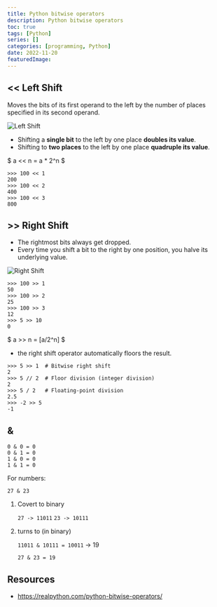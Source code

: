 ```yaml
---
title: Python bitwise operators
description: Python bitwise operators
toc: true
tags: [Python]
series: []
categories: [programming, Python]
date: 2022-11-20
featuredImage:
---
```


## << Left Shift

Moves the bits of its first operand to the left by the number of places specified in its second operand.

![Left Shift](https://files.realpython.com/media/lshift.e06f1509d89f.gif)

- Shifting a **single bit** to the left by one place **doubles its value**.
- Shifting to **two places** to the left by one place **quadruple its value**.

$
a << n = a * 2^n
$

```
>>> 100 << 1
200
>>> 100 << 2
400
>>> 100 << 3
800
```

## >> Right Shift

- The rightmost bits always get dropped.
- Every time you shift a bit to the right by one position, you halve its underlying value.

![Right Shift](https://files.realpython.com/media/rshift.9d585c1c838e.gif)

```
>>> 100 >> 1
50
>>> 100 >> 2
25
>>> 100 >> 3
12
>>> 5 >> 10
0
```

$
a >> n = [a/2^n]
$

- the right shift operator automatically floors the result.

```
>>> 5 >> 1  # Bitwise right shift
2
>>> 5 // 2  # Floor division (integer division)
2
>>> 5 / 2   # Floating-point division
2.5
>>> -2 >> 5
-1
```

## &

```
0 & 0 = 0
0 & 1 = 0
1 & 0 = 0
1 & 1 = 0
```

For numbers:

`27 & 23`

1. Covert to binary


    `27 -> 11011`
    `23 -> 10111`

2. turns to (in binary)

    `11011 & 10111 = 10011` -> 19

    `27 & 23 = 19`



## Resources
- https://realpython.com/python-bitwise-operators/